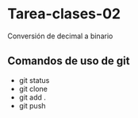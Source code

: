 # Tarea-clases-02
Conversión de decimal a binario



## Comandos de uso de git

* git status
* git clone
* git add .
* git push

